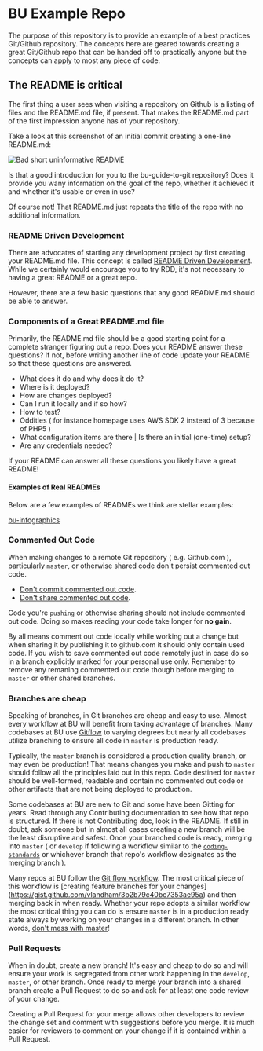# BU Example Repo

The purpose of this repository is to provide an example of a best practices Git/Github repository. The concepts here are geared towards creating a great Git/Github repo that can be handed off to practically anyone but the concepts can apply to most any piece of code.

## The README is critical

The first thing a user sees when visiting a repository on Github is a listing of files and the README.md file, if present. That makes the README.md part of the first impression anyone has of your repository.

Take a look at this screenshot of an initial commit creating a one-line README.md:

![Bad short uninformative README](http://www.bu.edu/wpmu/files/2019/03/Screen-Shot-2019-03-01-at-10.34.43-AM-650x196.png)

Is that a good introduction for you to the bu-guide-to-git repository? Does it provide you wany information on the goal of the repo, whether it achieved it and whether it's usable or even in use?

Of course not! That README.md just repeats the title of the repo with no additional information.

### README Driven Development

There are advocates of starting any development project by first creating your README.md file. This concept is called [README Driven Development](http://tom.preston-werner.com/2010/08/23/readme-driven-development.html). While we certainly would encourage you to try RDD, it's not necessary to having a great README or a great repo.

However, there are a few basic questions that any good README.md should be able to answer.

### Components of a Great README.md file

Primarily, the README.md file should be a good starting point for a complete stranger figuring out a repo. Does your README answer these questions? If not, before writing another line of code update your README so that these questions are answered.

- What does it do and why does it do it?
- Where is it deployed?
- How are changes deployed?
- Can I run it locally and if so how?
- How to test?
- Oddities ( for instance homepage uses AWS SDK 2 instead of 3 because of PHP5 )
- What configuration items are there | Is there an initial (one-time) setup?
- Are any credentials needed?

If your README can answer all these questions you likely have a great README!

#### Examples of Real READMEs

Below are a few examples of READMEs we think are stellar examples:

[bu-infographics](https://github.com/bu-ist/bu-infographics/blob/develop/README.md)

### Commented Out Code

When making changes to a remote Git repository ( e.g. Github.com ), particularly `master`, or otherwise shared code don't persist commented out code.

- [Don't commit commented out code](https://kentcdodds.com/blog/please-dont-commit-commented-out-code).
- [Don't share commented out code](https://www.nayuki.io/page/dont-share-commented-out-code).

Code you're `pushing` or otherwise sharing should not include commented out code. Doing so makes reading your code take longer for **no gain**.

By all means comment out code locally while working out a change but when sharing it by publishing it to github.com it should only contain used code. If you wish to save commented out code remotely just in case do so in a branch explicitly marked for your personal use only. Remember to remove any remaning commented out code though before merging to `master` or other shared branches.

### Branches are cheap

Speaking of branches, in Git branches are cheap and easy to use. Almost every workflow at BU will benefit from taking advantage of branches. Many codebases at BU use [Gitflow](https://www.atlassian.com/git/tutorials/comparing-workflows/gitflow-workflow) to varying degrees but nearly all codebases utilize branching to ensure all code in `master` is production ready.

Typically, the `master` branch is considered a production quality branch, or may even be production! That means changes you make and push to `master` should follow all the principles laid out in this repo. Code destined for `master` should be well-formed, readable and contain no commented out code or other artifacts that are not being deployed to production.

Some codebases at BU are new to Git and some have been Gitting for years. Read through any Contributing documentation to see how that repo is structured. If there is not Contributing doc, look in the README. If still in doubt, ask someone but in almost all cases creating a new branch will be the least disruptive and safest. Once your branched code is ready, merging into `master` ( or `develop` if following a workflow similar to the [`coding-standards`](https://github.com/bu-ist/coding-standards/blob/master/CONTRIBUTING.md) or whichever branch that repo's workflow designates as the merging branch ).

Many repos at BU follow the [Git flow workflow](https://guides.github.com/introduction/flow/). The most critical piece of this workflow is [creating feature branches for your changes] (https://gist.github.com/vlandham/3b2b79c40bc7353ae95a) and then merging back in when ready. Whether your repo adopts a similar workflow the most critical thing you can do is ensure `master` is in a production ready state always by working on your changes in a different branch. In other words, [don't mess with master](https://thenewstack.io/dont-mess-with-the-master-working-with-branches-in-git-and-github/)!

### Pull Requests

When in doubt, create a new branch! It's easy and cheap to do so and will ensure your work is segregated from other work happening in the `develop`, `master`, or other branch. Once ready to merge your branch into a shared branch create a Pull Request to do so and ask for at least one code review of your change.

Creating a Pull Request for your merge allows other developers to review the change set and comment with suggestions before you merge. It is much easier for reviewers to comment on your change if it is contained within a Pull Request.